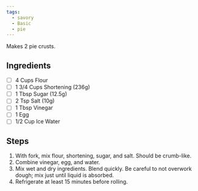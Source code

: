 ```yaml
---
tags: 
  - savory
  - Basic
  - pie
---
```


Makes 2 pie crusts.

## Ingredients

- [ ] 4 Cups Flour
- [ ] 1 3/4 Cups Shortening (236g)
- [ ] 1 Tbsp Sugar (12.5g)
- [ ] 2 Tsp Salt (10g)
- [ ] 1 Tbsp Vinegar
- [ ] 1 Egg
- [ ] 1/2 Cup Ice Water

## Steps

1. With fork, mix flour, shortening, sugar, and salt. Should be crumb-like.
2. Combine  vinegar, egg, and water.
3. Mix wet and dry ingredients. Blend quickly. Be careful to not overwork dough; mix just until liquid is absorbed.
4. Refrigerate at least 15 minutes before rolling.